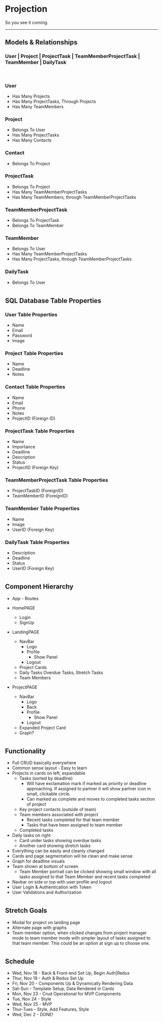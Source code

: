 # Projection
So you see it coming.
<!-- 
### Technical Description: 
A full-stack web application, created with:
- Server Side: Ruby on Rails
- Client Side: JavaScript React

### App Description:
Created by Devin Davis and Bree Warren, BioInfinite serves as an interactive learning tool that allows a user to gain knowledge in several subjects in the scope of Biology.

-----
## Instructions:
### Click [here](http://localhost:3000/) to begin the application! -->
---- 

## Models & Relationships

### User | Project | ProjectTask | TeamMemberProjectTask | TeamMember | DailyTask  

<br/>

### User <br />
* Has Many Projects
* Has Many ProjectTasks, Through Projects
* Has Many TeamMembers

### Project
* Belongs To User
* Has Many ProjectTasks
* Has Many Contacts

### Contact
* Belongs To Project

### ProjectTask
* Belongs To Project
* Has Many TeamMemberProjectTasks
* Has Many TeamMembers, through TeamMemberProjectTasks

### TeamMemberProjectTask
* Belongs To ProjectTask
* Belongs To TeamMember

### TeamMember
* Belongs To User
* Has Many TeamMemberProjectTasks
* Has Many ProjectTasks, through TeamMemberProjectTasks

### DailyTask
* Belongs To User

#

## SQL Database Table Properties

### User Table Properties
* Name
* Email
* Password
* Image

### Project Table Properties 
* Name
* Deadline
* Notes

### Contact Table Properties
* Name
* Email
* Phone
* Notes
* ProjectID (Foreign ID)

### ProjectTask Table Properties
* Name
* Importance
* Deadline
* Description
* Status
* ProjectID (Foreign Key)

### TeamMemberProjectTask Table Properties
* ProjectTaskID (ForeignID)
* TeamMemberID (ForeignID)

### TeamMember Table Properties
* Name
* Image
* UserID (Foreign Key)

### DailyTask Table Properties
* Description
* Deadline
* Status
* UserID (Foreign Key)

#

## Component Hierarchy
* App - Routes

* HomePAGE
    * Login
    * SignUp

* LandingPAGE
    * NavBar
        * Logo
        * Profile
            * Show Panel
        * Logout
    * Project Cards
    * Daily Tasks
        Overdue Tasks, Stretch Tasks
    * Team Members

* ProjectPAGE
    * NavBar
        * Logo
        * Back
        * Profile
            * Show Panel
        * Logout
    * Expanded Project Card
    * Graph?

#

## Functionality
* Full CRUD basically everywhere
* Common sense layout - Easy to learn 
* Projects in cards on left, expandable
    * Tasks (sorted by deadline)
        * Will have exclamation mark if marked as priority or deadline approaching. If assigned to partner it will show partner icon in small, clickable circle.
        * Can marked as complete and moves to completed tasks section of project
    * Key project contacts (outside of team)
    * Team members associated with project
        * Recent  tasks completed for that team member
        * Tasks that have been assigned to team member
    * Completed tasks
* Daily tasks on right
    * Card under tasks showing overdue tasks
    * Another card showing stretch tasks
* Everything can be easily and cleanly changed
* Cards and page segmentation will be clean and make sense
* Graph for deadline visuals
* Team shown at bottom of screen
    * Team Member portrait can be clicked showing small window with all tasks assigned to that Team Member and recent tasks completed
* Navbar on side or top with user profile and logout
* User Login & Authentication with Token
* User Validations and Authorization

#

## Stretch Goals
* Modal for project on landing page
* Alternate page with graphs
* Team member option, when clicked changes from project manager mode to team member mode with simpler layout of tasks assigned to that team member. This could be an option at sign up to choose one.

#

## Schedule
* Wed, Nov 18 - Back & Front-end Set Up, Begin Auth|Redux 
* Thur, Nov 19 - Auth & Redux Set Up
* Fri, Nov 20 - Components Up & Dynamically Rendering Data
* Sat-Sun - Template Setup, Data Rendered in Cards
* Mon, Nov 23 - Crud Operational for MVP Components
* Tue, Nov 24 - Style
* Wed, Nov 25 - MVP
* Thur-Tues - Style, Add Features, Style
* Wed, Dec 2 - DONE!


<!-- ## Related Information
<br/>

### Video Demo:
 [Video Demo Link](https://video.com/blahblahblah)

### Difficulties/Things Learned:
* Implementing JWT Authorization upon User login
* Passing state through props
* Accessing/changing deeply nested components

### Changes/Modifications/Additions:
* Add more lessons to database (everything is rendered dynamically to support growth)
* Add quiz feature at end of each lesson, record User scores
* Add visuals to topic show pages such as diagrams and interactive learning tools

### Highlights
* Popout Avatar selection feature
* Homepage & Login Aesthetic
* Accordion Feature for SubCategories -->
